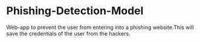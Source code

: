 # Phishing-Detection-Model
Web-app to prevent the user from entering into a phishing website.This will save the credentials of the user from the hackers.
